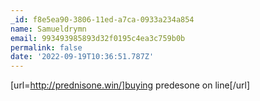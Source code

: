 ```yaml
---
_id: f8e5ea90-3806-11ed-a7ca-0933a234a854
name: Samueldrymn
email: 993493985893d32f0195c4ea3c759b0b
permalink: false
date: '2022-09-19T10:36:51.787Z'
---
```

[url=http://prednisone.win/]buying predesone on line[/url]
